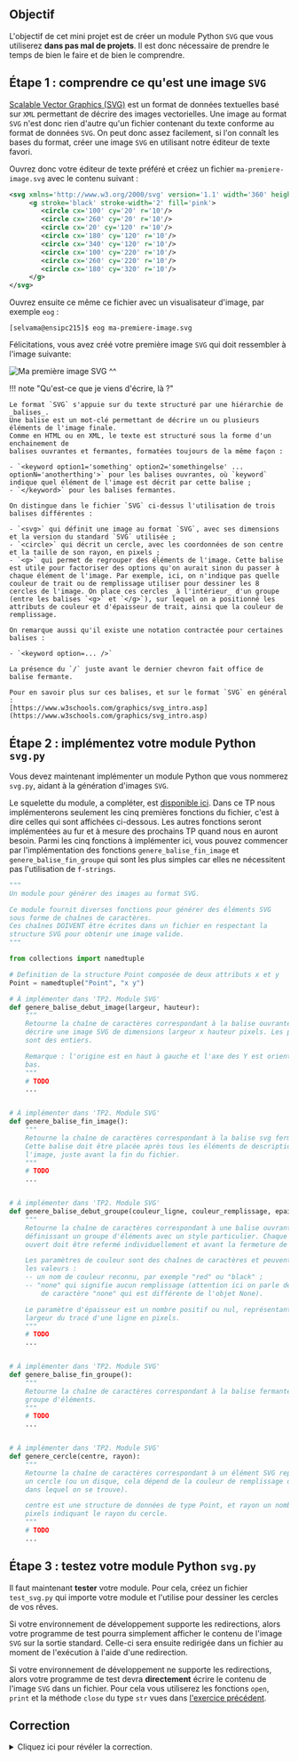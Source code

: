 ## Objectif

L'objectif de cet mini projet est de créer un module Python `SVG` que vous utiliserez **dans pas mal de projets**.
Il est donc nécessaire de prendre le temps de bien le faire et de bien le comprendre.

## Étape 1 : comprendre ce qu'est une image `SVG`

[Scalable Vector Graphics (SVG)](https://fr.wikipedia.org/wiki/Scalable_Vector_Graphics) est un format de données textuelles basé sur `XML` permettant de décrire des images vectorielles.
Une image au format `SVG` n'est donc rien d'autre qu'un fichier contenant du texte conforme au format de données `SVG`.
On peut donc assez facilement, si l'on connaît les bases du format,  créer une image `SVG` en utilisant notre éditeur de texte favori.

Ouvrez donc votre éditeur de texte préféré et créez un fichier `ma-premiere-image.svg` avec le contenu suivant :

```svg
<svg xmlns='http://www.w3.org/2000/svg' version='1.1' width='360' height='340'>
     <g stroke='black' stroke-width='2' fill='pink'>
        <circle cx='100' cy='20' r='10'/>
        <circle cx='260' cy='20' r='10'/>
        <circle cx='20' cy='120' r='10'/>
        <circle cx='180' cy='120' r='10'/>
        <circle cx='340' cy='120' r='10'/>
        <circle cx='100' cy='220' r='10'/>
        <circle cx='260' cy='220' r='10'/>
        <circle cx='180' cy='320' r='10'/>
     </g>
</svg>
```

Ouvrez ensuite ce même ce fichier avec un visualisateur d'image, par exemple `eog` :

```console
[selvama@ensipc215]$ eog ma-premiere-image.svg
```

Félicitations, vous avez créé votre première image `SVG` qui doit ressembler à l'image suivante:

![Ma première image `SVG` ^^](./ma-premiere-image.svg "")

!!! note "Qu'est-ce que je viens d'écrire, là ?"

    Le format `SVG` s'appuie sur du texte structuré par une hiérarchie de _balises_.
    Une balise est un mot-clé permettant de décrire un ou plusieurs éléments de l'image finale.
    Comme en HTML ou en XML, le texte est structuré sous la forme d'un enchainement de
    balises ouvrantes et fermantes, formatées toujours de la même façon :

    - `<keyword option1='something' option2='somethingelse' ... optionN='anotherthing'>` pour les balises ouvrantes, où `keyword` indique quel élément de l'image est décrit par cette balise ;
    - `</keyword>` pour les balises fermantes.

    On distingue dans le fichier `SVG` ci-dessus l'utilisation de trois balises différentes :

    - `<svg>` qui définit une image au format `SVG`, avec ses dimensions et la version du standard `SVG` utilisée ;
    - `<circle>` qui décrit un cercle, avec les coordonnées de son centre et la taille de son rayon, en pixels ;
    - `<g>` qui permet de regrouper des éléments de l'image. Cette balise est utile pour factoriser des options qu'on aurait sinon du passer à chaque élément de l'image. Par exemple, ici, on n'indique pas quelle couleur de trait ou de remplissage utiliser pour dessiner les 8 cercles de l'image. On place ces cercles _à l'intérieur_ d'un groupe (entre les balises `<g>` et `</g>`), sur lequel on a positionné les attributs de couleur et d'épaisseur de trait, ainsi que la couleur de remplissage.

    On remarque aussi qu'il existe une notation contractée pour certaines balises :

    - `<keyword option=... />`

    La présence du `/` juste avant le dernier chevron fait office de balise fermante.

    Pour en savoir plus sur ces balises, et sur le format `SVG` en général :
    [https://www.w3schools.com/graphics/svg_intro.asp](https://www.w3schools.com/graphics/svg_intro.asp)

## Étape 2 : implémentez votre module Python `svg.py`

Vous devez maintenant implémenter un module Python que vous nommerez `svg.py`, aidant à la génération d'images `SVG`.

Le squelette du module, a compléter, est [disponible ici](svg.py).
Dans ce TP nous implémenterons seulement les cinq premières fonctions du fichier, c'est à dire celles qui sont affichées ci-dessous.
Les autres fonctions seront implémentées au fur et à mesure des prochains TP quand nous en auront besoin.
Parmi les cinq fonctions à implémenter ici, vous pouvez commencer par l'implémentation des fonctions `genere_balise_fin_image` et `genere_balise_fin_groupe` qui sont les plus simples car elles ne nécessitent pas l'utilisation de `f-strings`.

```python
"""
Un module pour générer des images au format SVG.

Ce module fournit diverses fonctions pour générer des éléments SVG
sous forme de chaînes de caractères.
Ces chaînes DOIVENT être écrites dans un fichier en respectant la
structure SVG pour obtenir une image valide.
"""

from collections import namedtuple

# Definition de la structure Point composée de deux attributs x et y
Point = namedtuple("Point", "x y")

# À implémenter dans 'TP2. Module SVG'
def genere_balise_debut_image(largeur, hauteur):
    """
    Retourne la chaîne de caractères correspondant à la balise ouvrante pour
    décrire une image SVG de dimensions largeur x hauteur pixels. Les paramètres
    sont des entiers.

    Remarque : l'origine est en haut à gauche et l'axe des Y est orienté vers le
    bas.
    """
    # TODO
    ...


# À implémenter dans 'TP2. Module SVG'
def genere_balise_fin_image():
    """
    Retourne la chaîne de caractères correspondant à la balise svg fermante.
    Cette balise doit être placée après tous les éléments de description de
    l'image, juste avant la fin du fichier.
    """
    # TODO
    ...


# À implémenter dans 'TP2. Module SVG'
def genere_balise_debut_groupe(couleur_ligne, couleur_remplissage, epaisseur_ligne):
    """
    Retourne la chaîne de caractères correspondant à une balise ouvrante
    définissant un groupe d'éléments avec un style particulier. Chaque groupe
    ouvert doit être refermé individuellement et avant la fermeture de l'image.

    Les paramètres de couleur sont des chaînes de caractères et peuvent avoir
    les valeurs :
    -- un nom de couleur reconnu, par exemple "red" ou "black" ;
    -- "none" qui signifie aucun remplissage (attention ici on parle de la chaîne
        de caractère "none" qui est différente de l'objet None).

    Le paramètre d'épaisseur est un nombre positif ou nul, représentant la
    largeur du tracé d'une ligne en pixels.
    """
    # TODO
    ...


# À implémenter dans 'TP2. Module SVG'
def genere_balise_fin_groupe():
    """
    Retourne la chaîne de caractères correspondant à la balise fermante pour un
    groupe d'éléments.
    """
    # TODO
    ...


# À implémenter dans 'TP2. Module SVG'
def genere_cercle(centre, rayon):
    """
    Retourne la chaîne de caractères correspondant à un élément SVG représentant
    un cercle (ou un disque, cela dépend de la couleur de remplissage du groupe
    dans lequel on se trouve).

    centre est une structure de données de type Point, et rayon un nombre de
    pixels indiquant le rayon du cercle.
    """
    # TODO
    ...
```

## Étape 3 : testez votre module Python `svg.py`

Il faut maintenant **tester** votre module.
Pour cela, créez un fichier `test_svg.py` qui importe votre module et l'utilise pour dessiner les cercles de vos rêves.

Si votre environnement de développement supporte les redirections, alors votre programme de test pourra simplement afficher le contenu de l'image `SVG` sur la sortie standard.
Celle-ci sera ensuite redirigée dans un fichier au moment de l'exécution à l'aide d'une redirection.

Si votre environnement de développement ne supporte les redirections, alors votre programme de test devra **directement** écrire le contenu de l'image `SVG` dans un fichier.
Pour cela vous utiliserez les fonctions `open`, `print` et la méthode `close` du type `str` vues dans [l'exercice précédent](../01-ecriture-fichier/README.md).

## Correction
<details markdown="1">
<summary>Cliquez ici pour révéler la correction.</summary>
Voici le code de correction du module `svg.py` :

```python
"""
Un module pour générer des images au format SVG.

Ce module fournit diverses fonctions pour générer des éléments SVG
sous forme de chaînes de caractères.
Ces chaînes DOIVENT être écrites dans un fichier en respectant la
structure SVG pour obtenir une image valide.
"""

from collections import namedtuple

# Definition de la structure Point composée de deux attributs x et y
Point = namedtuple("Point", "x y")

# À implémenter dans 'TP2. Module SVG'
def genere_balise_debut_image(largeur, hauteur):
    """
    Retourne la chaîne de caractères correspondant à la balise ouvrante pour
    décrire une image SVG de dimensions largeur x hauteur pixels. Les paramètres
    sont des entiers.

    Remarque : l'origine est en haut à gauche et l'axe des Y est orienté vers le
    bas.
    """
    # Les parenthèses sont utilisées ici uniquement pour permettre
    # de "couper" la f-string en deux ligne afin de ne pas avoir
    # une ligne trop longue. Il existe d'autres moyen de faire,
    # mais l'utilisation de parenthèses est celui recommandé par
    # le guide de style officiel python.
    #
    # On notera également que la chaîne de caractère renvoyée
    # contient des guillemets doubles. Pour que celles-ci ne
    # soient pas considérées comme la fin de la f-string, on
    # utilise des guillemets simples pour délimiter cette
    # dernière.
    return (
        f'<svg xmlns="http://www.w3.org/2000/svg" version="1.1" '
        f'width="{largeur}" height="{hauteur}">'
    )


# À implémenter dans 'TP2. Module SVG'
def genere_balise_fin_image():
    """
    Retourne la chaîne de caractères correspondant à la balise svg fermante.
    Cette balise doit être placée après tous les éléments de description de
    l'image, juste avant la fin du fichier.
    """
    return "</svg>"


# À implémenter dans 'TP2. Module SVG'
def genere_balise_debut_groupe(couleur_ligne, couleur_remplissage, epaisseur_ligne):
    """
    Retourne la chaîne de caractères correspondant à une balise ouvrante
    définissant un groupe d'éléments avec un style particulier. Chaque groupe
    ouvert doit être refermé individuellement et avant la fermeture de l'image.

    Les paramètres de couleur sont des chaînes de caractères et peuvent avoir
    les valeurs :
    -- un nom de couleur reconnu, par exemple "red" ou "black" ;
    -- "none" qui signifie aucun remplissage (attention ici on parle de la chaîne
        de caractère "none" qui est différente de l'objet None).

    Le paramètre d'épaisseur est un nombre positif ou nul, représentant la
    largeur du tracé d'une ligne en pixels.
    """
    return (
        f'<g stroke="{couleur_ligne}" fill="{couleur_remplissage}" '
        f'stroke-width="{epaisseur_ligne}">'
    )


# À implémenter dans 'TP2. Module SVG'
def genere_balise_fin_groupe():
    """
    Retourne la chaîne de caractères correspondant à la balise fermante pour un
    groupe d'éléments.
    """
    return "</g>"


# À implémenter dans 'TP2. Module SVG'
def genere_cercle(centre, rayon):
    """
    Retourne la chaîne de caractères correspondant à un élément SVG représentant
    un cercle (ou un disque, cela dépend de la couleur de remplissage du groupe
    dans lequel on se trouve).

    centre est une structure de données de type Point, et rayon un nombre de
    pixels indiquant le rayon du cercle.
    """
    return f'<circle cx="{centre.x}" cy="{centre.y}" r="{rayon}" />'
```

Voici un exemple d'utilisation du module `svg.py` :

```python
#!/usr/bin/env python3
"""Un programme pour tester notre module svg"""

# On importe le module sys pour accéder à la sortie standard
import sys

# On importe tout le contenu du module svg
import svg

def teste_module_svg():
    """Fonction de test du module svg."""
    # Création de trois points
    c1 = svg.Point(10, 10)
    c2 = svg.Point(100, 100)
    c3 = svg.Point(180, 50)

    # On utilise un booléen pour choisir entre print
    # sur la sortie standard ou dans un fichier.
    # Il suffit donc de changer cette variable pour
    # contrôler la sortie du programme de test.
    SORTIE_STANDARD = True

    # On choisit où est-ce que l'on va faire nos prints
    if SORTIE_STANDARD:
        out = sys.stdout
    else:
        out = open("mon_image.svg", "w")

    # Print d'une image SVG avec 3 cercles sur la sortie standard ou dans
    # un fichier.
    # Pour pouvoir visualiser l'image il faudra donc utiliser une redirection
    # si l'on utilise la sortie standard :
    #   ./test_svg.py > mes-cercles.svg
    # Une fois l'image SVG enregistrée dans un fichier texte, on peut la
    # visualiser à l'aide de n'importe quel programme supportant ce format
    # d'image :
    #   eog mon-triangle.svg
    #   firefox mon-triangle.svg
    #   double-clic sur le fichier dans un explorateur de fichiers
    print(svg.genere_balise_debut_image(200, 200), file=out)
    print(svg.genere_balise_debut_groupe("black", "red", 5), file=out)
    print(svg.genere_cercle(c1, 30), file=out)
    print(svg.genere_balise_fin_groupe(), file=out)
    print(svg.genere_balise_debut_groupe("red", "black", 5), file=out)
    print(svg.genere_cercle(c2, 60), file=out)
    print(svg.genere_cercle(c3, 10), file=out)
    print(svg.genere_balise_fin_groupe(), file=out)
    print(svg.genere_balise_fin_image(), file=out)

    # On ferme le fichier si il a été créé
    if not SORTIE_STANDARD:
        out.close()

teste_module_svg()
```

En supplément de la correction textuelle ci-dessus, une correction plus détaillée en vidéo est disponible :

<iframe src="https://videos.univ-grenoble-alpes.fr/video/12513-ensimag-bpi-correction-de-lexercice-module-svg/?is_iframe=true" width="640" height="360" style="padding: 0; margin: 0; border:0" allowfullscreen ></iframe>

</details>

